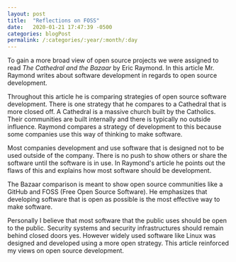 ```yaml
---
layout: post
title:  "Reflections on FOSS"
date:   2020-01-21 17:47:39 -0500
categories: blogPost
permalink: /:categories/:year/:month/:day
---
```


To gain a more broad view of open source projects we were assigned to read *The Cathedral and the Bazaar* by Eric Raymond. In this article Mr. Raymond writes about software development in regards to open source development.

Throughout this article he is comparing strategies of open source software development. There is one strategy that he compares to a Cathedral that is more closed off. A Cathedral is a massive church built by the Catholics. Their communities are built internally and there is typically no outside influence. Raymond compares a strategy of development to this because some companies use this way of thinking to make software.

Most companies development and use software that is designed not to be used outside of the company. There is no push to show others or share the software until the software is in use. In Raymond's article he points out the flaws of this and explains how most software should be development.

The Bazaar comparison is meant to show open source communities like a GitHub and FOSS (Free Open Source Software). He emphasizes that developing software that is open as possible is the most effective way to make software.

Personally I believe that most software that the public uses should be open to the public. Security systems and security infrastructures should remain behind closed doors yes. However widely used software like Linux was designed and developed using a more open strategy. This article reinforced my views on open source development.
